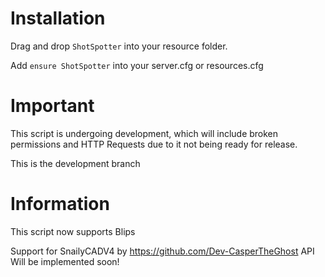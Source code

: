 # Installation

Drag and drop ``ShotSpotter`` into your resource folder.

Add ``ensure ShotSpotter`` into your server.cfg or resources.cfg

# Important

This script is undergoing development, which will include broken permissions and HTTP Requests due to it not being ready for release.

This is the development branch

# Information

This script now supports Blips

Support for SnailyCADV4 by https://github.com/Dev-CasperTheGhost API Will be implemented soon! 

